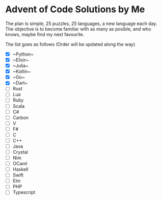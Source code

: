 # Advent of Code Solutions by Me

The plan is simple, 25 puzzles, 25 languages, a new language each day. The objective is to become familiar with as many as posible, and who knows, maybe find my next favourite.

The list goes as follows (Order will be updated along the way)

- [x] ~Python~
- [x] ~Elixir~
- [x] ~Julia~
- [x] ~Kotlin~
- [x] ~Go~
- [x] ~Dart~
- [ ] Rust
- [ ] Lua
- [ ] Ruby
- [ ] Scala
- [ ] C#
- [ ] Carbon
- [ ] V
- [ ] F#
- [ ] C
- [ ] C++
- [ ] Java
- [ ] Crystal
- [ ] Nim
- [ ] OCaml
- [ ] Haskell
- [ ] Swift
- [ ] Elm
- [ ] PHP
- [ ] Typescript

